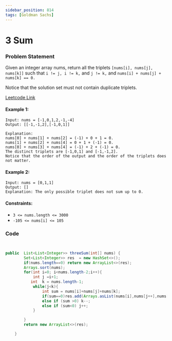 ```yaml
---
sidebar_position: 814
tags: [Goldman Sachs]
---
```


# 3 Sum

### Problem Statement

Given an integer array nums, return all the triplets `[nums[i], nums[j], nums[k]]` such that `i != j, i != k,` and `j != k,` and `nums[i] + nums[j] + nums[k] == 0.`

Notice that the solution set must not contain duplicate triplets.

[Leetcode Link](https://leetcode.com/problems/3sum/)

#### Example 1:

```
Input: nums = [-1,0,1,2,-1,-4]
Output: [[-1,-1,2],[-1,0,1]]

Explanation:
nums[0] + nums[1] + nums[2] = (-1) + 0 + 1 = 0.
nums[1] + nums[2] + nums[4] = 0 + 1 + (-1) = 0.
nums[0] + nums[3] + nums[4] = (-1) + 2 + (-1) = 0.
The distinct triplets are [-1,0,1] and [-1,-1,2].
Notice that the order of the output and the order of the triplets does not matter.
```

#### Example 2:

```
Input: nums = [0,1,1]
Output: []
Explanation: The only possible triplet does not sum up to 0.
```

#### Constraints:

- `3 <= nums.length <= 3000`
- `-105 <= nums[i] <= 105`

### Code

```java title="java Code"


public  List<List<Integer>> threeSum(int[] nums) {
        Set<List<Integer>> res  = new HashSet<>();
        if(nums.length==0) return new ArrayList<>(res);
        Arrays.sort(nums);
        for(int i=0; i<nums.length-2;i++){
            int j =i+1;
           int  k = nums.length-1;
            while(j<k){
                int sum = nums[i]+nums[j]+nums[k];
                if(sum==0)res.add(Arrays.asList(nums[i],nums[j++],nums[k--]));
                else if (sum >0) k--;
                else if (sum<0) j++;
            }

        }
        return new ArrayList<>(res);

    }
```

